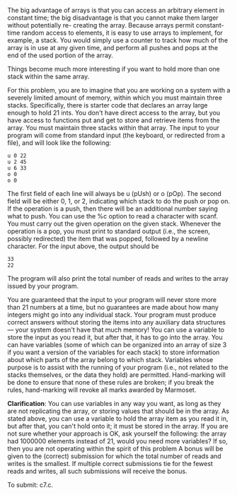The big advantage of arrays is that you can access an arbitrary element in constant
time; the big disadvantage is that you cannot make them larger without potentially re-
creating the array. Because arrays permit constant-time random access to elements, it is
easy to use arrays to implement, for example, a stack. You would simply use a counter
to track how much of the array is in use at any given time, and perform all pushes and
pops at the end of the used portion of the array.

Things become much more interesting if you want to hold more than one stack within
the same array.

For this problem, you are to imagine that you are working on a system with a severely
limited amount of memory, within which you must maintain three stacks. Specifically,
there is starter code that declares an array large enough to hold 21 ints. You don't have
direct access to the array, but you have access to functions put and get to store and
retrieve items from the array. You must maintain three stacks within that array. The
input to your program will come from standard input (the keyboard, or redirected from
a file), and will look like the following:

```
u 0 22
u 2 45
u 6 33
o 0
o 0
```

The first field of each line will always be u (pUsh) or o (pOp). The second field will be
either 0, 1, or 2, indicating which stack to do the push or pop on. If the operation is a
push, then there will be an additional number saying what to push. You can use the %c
option to read a character with scanf. You must carry out the given operation on the
given stack. Whenever the operation is a pop, you must print to standard output (i.e.,
the screen, possibly redirected) the item that was popped, followed by a newline
character. For the input above, the output should be

```
33
22
```

The program will also print the total number of reads and writes to the array issued by
your program.

You are guaranteed that the input to your program will never store more than 21
numbers at a time, but no guarantees are made about how many integers might go into
any individual stack. Your program must produce correct answers without storing the
items into any auxiliary data structures— your system doesn't have that much memory!
You can use a variable to store the input as you read it, but after that, it has to go into
the array. You can have variables (some of which can be organized into an array of size
3 if you want a version of the variables for each stack) to store information about
which parts of the array belong to which stack. Variables whose purpose is to assist
with the running of your program (i.e., not related to the stacks themselves, or the data
they hold) are permitted. Hand-marking will be done to ensure that none of these rules
are broken; if you break the rules, hand-marking will revoke all marks awarded by
Marmoset.

**Clarification**: You can use variables in any way you want, as long as they are not
replicating the array, or storing values that should be in the array. As stated above, you
can use a variable to hold the array item as you read it in, but after that, you can't hold
onto it; it must be stored in the array. If you are not sure whether your approach is OK,
ask yourself the following: the array had 1000000 elements instead of 21, would you
need more variables? If so, then you are not operating within the spirit of this problem
A bonus will be given to the (correct) submission for which the total number of reads
and writes is the smallest. If multiple correct submissions tie for the fewest reads and
writes, all such submissions will receive the bonus.

To submit: c7.c.
